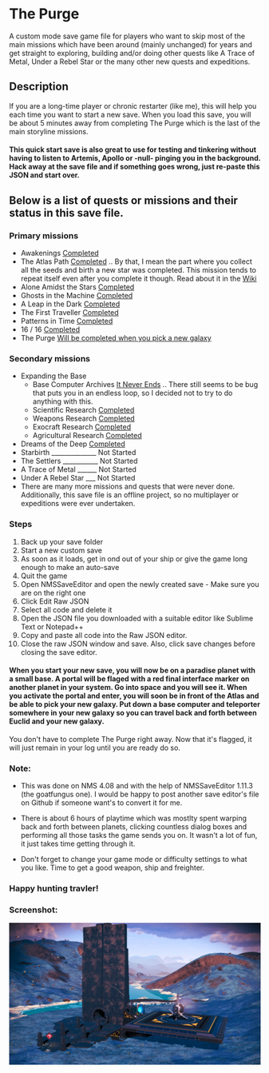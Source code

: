 # The Purge

A custom mode save game file for players who want to skip most of the main missions which have been around (mainly unchanged) for years and get straight to exploring, building and/or doing other quests like A Trace of Metal, Under a Rebel Star or the many other new quests and expeditions.

## Description

If you are a long-time player or chronic restarter (like me), this will help you each time you want to start a new save. When you load this save, you will be about 5 minutes away from completing The Purge which is the last of the main storyline missions.
#### This quick start save is also great to use for testing and tinkering without having to listen to Artemis, Apollo or -null- pinging you in the background. Hack away at the save file and if something goes wrong, just re-paste this JSON and start over.

##     

## Below is a list of quests or missions and their status in this save file.

### Primary missions

* Awakenings [Completed](https://nomanssky.fandom.com/wiki/Awakenings)
* The Atlas Path [Completed](https://nomanssky.fandom.com/wiki/The_Atlas_Path#The_Final_Atlas_Interface) .. By that, I mean the part where you collect all the seeds and birth a new star was completed. This mission tends to repeat itself even after you complete it though. Read about it in the [Wiki](https://nomanssky.fandom.com/wiki/The_Atlas_Path#Completion_and_Mission_Log)
* Alone Amidst the Stars [Completed](https://nomanssky.fandom.com/wiki/Alone_Amidst_the_Stars)
* Ghosts in the Machine [Completed](https://nomanssky.fandom.com/wiki/Ghosts_in_the_Machine)
* A Leap in the Dark [Completed](https://nomanssky.fandom.com/wiki/A_Leap_in_the_Dark)
* The First Traveller [Completed](https://nomanssky.fandom.com/wiki/The_First_Traveller)
* Patterns in Time [Completed](https://nomanssky.fandom.com/wiki/Patterns_in_Time)
* 16 / 16 [Completed](https://nomanssky.fandom.com/wiki/16_/_16)
* The Purge [Will be completed when you pick a new galaxy](https://nomanssky.fandom.com/wiki/The_Purge)

### Secondary missions

* Expanding the Base
    * Base Computer Archives [It Never Ends](https://nomanssky.fandom.com/wiki/Base_Computer_Archives) .. There still seems to be bug that puts you in an endless loop, so I decided not to try to do anything with this.
    * Scientific Research [Completed](https://nomanssky.fandom.com/wiki/Scientific_Research)
    * Weapons Research [Completed](https://nomanssky.fandom.com/wiki/Weapons_Research)
    * Exocraft Research [Completed](https://nomanssky.fandom.com/wiki/Exocraft_Technician)
    * Agricultural Research [Completed](https://nomanssky.fandom.com/wiki/Agricultural_Research)
* Dreams of the Deep [Completed](https://nomanssky.fandom.com/wiki/Dreams_of_the_Deep)
* Starbirth ______________ Not Started
* The Settlers ___________ Not Started
* A Trace of Metal ______ Not Started
* Under A Rebel Star ___ Not Started
* There are many more missions and quests that were never done. Additionally, this save file is an offline project, so no multiplayer or expeditions were ever undertaken.

### Steps

1.  Back up your save folder
2.  Start a new custom save
3.  As soon as it loads, get in ond out of your ship or give the game long enough to make an auto-save
4.  Quit the game
5.  Open NMSSaveEditor and open the newly created save - Make sure you are on the right one
6.  Click Edit Raw JSON
7.  Select all code and delete it
8.  Open the JSON file you downloaded with a suitable editor like Sublime Text or Notepad++ 
9.  Copy and paste all code into the Raw JSON editor.
10. Close the raw JSON window and save. Also, click save changes before closing the save editor.

#### When you start your new save, you will now be on a paradise planet with a small base. A portal will be flaged with a red final interface marker on another planet in your system. Go into space and you will see it. When you activate the portal and enter, you will soon be in front of the Atlas and be able to pick your new galaxy. Put down a base computer and teleporter somewhere in your new galaxy so you can travel back and forth between Euclid and your new galaxy.

You don't have to complete The Purge right away. Now that it's flagged, it will just remain in your log until you are ready do so.

#### 

### Note:
* This was done on NMS 4.08 and with the help of NMSSaveEditor 1.11.3 (the goatfungus one). I would be happy to post another save editor's file on Github if someone want's to convert it for me.

* There is about 6 hours of playtime which was mostlty spent warping back and forth between planets, clicking countless dialog boxes and performing all those tasks the game sends you on. It wasn't a lot of fun, it just takes time getting through it.

* Don't forget to change your game mode or difficulty settings to what you like. Time to get a good weapon, ship and freighter.
### Happy hunting travler!





### Screenshot:

![alt text](https://raw.githubusercontent.com/limbosworld/NMS-The-Purge/main/Final-Interface.jpg)

